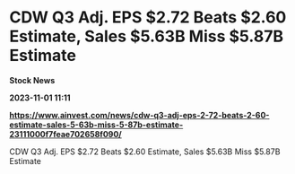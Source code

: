 # CDW Q3 Adj. EPS $2.72 Beats $2.60 Estimate, Sales $5.63B Miss $5.87B Estimate
**Stock News**

**2023-11-01 11:11**

**https://www.ainvest.com/news/cdw-q3-adj-eps-2-72-beats-2-60-estimate-sales-5-63b-miss-5-87b-estimate-23111000f7feae702658f090/**

CDW Q3 Adj. EPS $2.72 Beats $2.60 Estimate, Sales $5.63B Miss $5.87B Estimate